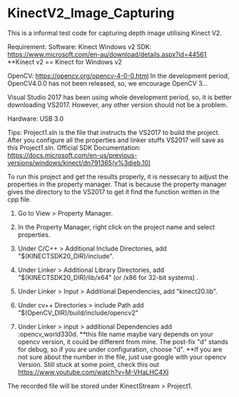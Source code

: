 # KinectV2_Image_Capturing
This is a informal test code for capturing depth image utilising Kinect V2. 

Requirement: 
Software:
    Kinect Windows v2 SDK: https://www.microsoft.com/en-au/download/details.aspx?id=44561 
        **Kinect v2 == Kinect for Windows v2
        
   OpenCV: https://opencv.org/opencv-4-0-0.html 
        In the development period, OpenCV4.0.0 has not been released, so, we encourage OpenCV 3.*.*. 
        
   Visual Studio 2017 has been using whole development period, so, it is better downloading  VS2017. However, any other version should not be a problem.

Hardware:
    USB 3.0

Tips:
 Project1.sln is the file that instructs the VS2017 to build the project. After you configure all the properties and linker stuffs VS2017 will save as this Project1.sln.
 Official SDK Documentation: https://docs.microsoft.com/en-us/previous-versions/windows/kinect/dn791365(v%3dieb.10)

To run this project and get the results properly, it is nessecary to adjust the properties in the property manager. That is because the property manager gives the directory to the
 VS2017 to get it find the function written in the cpp file. 
1. Go to View > Property Manager. 
2. In the Property Manager, right click on the project name and select properties. 
3. Under C/C++ > Additional Include Directories, add "$(KINECTSDK20_DIR)/include".

4. Under Linker > Additional Library Directories, add "$(KINECTSDK20_DIR)/lib/x64" (or /x86 for 32-bit systems)
                        .
5. Under Linker > Input > Additional Dependencies, add "kinect20.lib".

6. Under cv++ Directories > include Path add "$(OpenCV_DIR)/build/include/opencv2"
    
7. Under Linker > input > additional Dependencies add :opencv_world330d. 
    **this file name maybe vary depends on your opencv version, it could be different from mine. The post-fix "d" stands for debug, so if you are under configuration, choose "d".
    **If you are not sure about the number in the file, just use google with your opencv Version.
 Still stuck at some point, check this out https://www.youtube.com/watch?v=M-VHaLHC4XI

The recorded file will be stored under KinectStream > Project1.  
